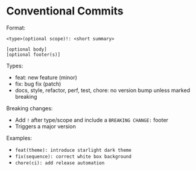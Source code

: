 # Conventional Commits

Format:
```
<type>(optional scope)!: <short summary>

[optional body]
[optional footer(s)]
```

Types:
- feat: new feature (minor)
- fix: bug fix (patch)
- docs, style, refactor, perf, test, chore: no version bump unless marked breaking

Breaking changes:
- Add `!` after type/scope and include a `BREAKING CHANGE:` footer
- Triggers a major version

Examples:
- `feat(theme): introduce starlight dark theme`
- `fix(sequence): correct white box background`
- `chore(ci): add release automation`

